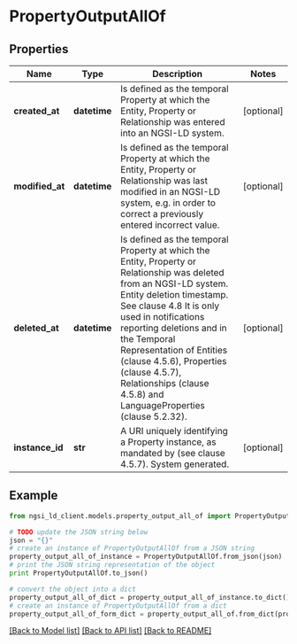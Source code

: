 # PropertyOutputAllOf


## Properties
Name | Type | Description | Notes
------------ | ------------- | ------------- | -------------
**created_at** | **datetime** | Is defined as the temporal Property at which the Entity, Property or Relationship was entered into an NGSI-LD system.  | [optional] 
**modified_at** | **datetime** | Is defined as the temporal Property at which the Entity, Property or Relationship was last modified in an NGSI-LD system, e.g. in order to correct a previously entered incorrect value.  | [optional] 
**deleted_at** | **datetime** | Is defined as the temporal Property at which the Entity, Property or Relationship was deleted from an NGSI-LD system.  Entity deletion timestamp. See clause 4.8 It is only used in notifications reporting deletions and in the Temporal Representation of Entities (clause 4.5.6), Properties (clause 4.5.7), Relationships (clause 4.5.8) and LanguageProperties (clause 5.2.32).  | [optional] 
**instance_id** | **str** | A URI uniquely identifying a Property instance, as mandated by (see clause 4.5.7). System generated.  | [optional] 

## Example

```python
from ngsi_ld_client.models.property_output_all_of import PropertyOutputAllOf

# TODO update the JSON string below
json = "{}"
# create an instance of PropertyOutputAllOf from a JSON string
property_output_all_of_instance = PropertyOutputAllOf.from_json(json)
# print the JSON string representation of the object
print PropertyOutputAllOf.to_json()

# convert the object into a dict
property_output_all_of_dict = property_output_all_of_instance.to_dict()
# create an instance of PropertyOutputAllOf from a dict
property_output_all_of_form_dict = property_output_all_of.from_dict(property_output_all_of_dict)
```
[[Back to Model list]](../README.md#documentation-for-models) [[Back to API list]](../README.md#documentation-for-api-endpoints) [[Back to README]](../README.md)


